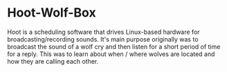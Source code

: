 Hoot-Wolf-Box
=============

Hoot is a scheduling software that drives Linux-based hardware for broadcasting/recording sounds. It's main purpose originally was to broadcast the sound of a wolf cry and then listen for a short period of time for a reply. This was to learn about when / where wolves are located and how they are calling each other.
